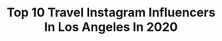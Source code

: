 ---
title: Top 10 Travel Instagram Influencers In Los Angeles In 2020
description: >-
  Find top travel Instagram influencers in Los Angeles in 2020. Most popular hashtags: #travel #losangeles #lifestyle #la.
platform: Instagram
hits: 918
text_top: See the top-rated Instagram profiles on inBeat.
text_bottom: Our database holds 918 Instagram influencers like this in Los Angeles, United States for you to collaborate.
profiles:
  - username: "jordyns_journey"
    fullname: >-
      Jordyn Lorene
    bio: >-
      Fashion • Food • Travel Los Angeles, CA📍 Let’s collab 💌 jordynlorene@gmail.com Shop my outfits ⬇️
    location: "United States"
    followers: 5291
    engagement: 650
    commentsToLikes: 0.230770
    id: ck14glgww5svr0i193085j8nk
    verified: false
    hashtags: "#ltkspring, #fall2020, #liketkit, #ltkunder50"
  - username: "melissasandora"
    fullname: >-
      melissa sandora
    bio: >-
      Modern Family💄 Grace and Frankie💄 Hollywood Makeup Artist⭐️ Beauty Travel Los Angeles
    location: "United States"
    followers: 2766
    engagement: 979
    commentsToLikes: 0.102502
    id: ck5zmintsmn730i141cc8a5d6
    verified: false
    hashtags: "#graceandfrankie, #makeupartist, #babybowie, #modernfamily"
  - username: "losangeles.glow"
    fullname: >-
      ✈  Los Angeles Glow
    bio: >-
      🇺🇸 People make memories, we capture them 📲 DM 4 promo/adv 👉🏻 #losangelescity
    location: "United States"
    followers: 76953
    engagement: 259
    commentsToLikes: 0.008023
    id: ckaotm6dywgxt0i78qbtq39ve
    verified: false
    hashtags: "#californialove, #lastory, #santamonicacalifornia, #california"
  - username: "patrikcvetko"
    fullname: >-
      Patrik Cvetko
    bio: >-
      @imgmodels 📷@patriks.studio 🥋 martial art
    location: "United States"
    followers: 16153
    engagement: 618
    commentsToLikes: 0.065253
    id: ck5c8rbs0a2tq0i11es94k155
    verified: false
    hashtags: "#models, #blogger, #portrait, #fashionblogger"
  - username: "leisure_life_cuisine"
    fullname: >-
      
    bio: >-
      𝒥𝒶𝓃𝒾𝓃𝑒 𝒩𝑜𝓇𝓉𝒽 𝐸𝓃𝒹, 𝐵𝑜𝓈𝓉𝑜𝓃 𝒯𝓌𝒾𝓉𝓉𝑒𝓇: 𝒞𝑜𝓆𝒜𝓊𝒱𝒾𝓃_ 𝑅𝑒𝒶𝓁 𝐸𝓈𝓉𝒶𝓉𝑒: @realestatebrokerboston 𝐹𝑜𝑜𝒹 𝐹𝑒𝑒𝒹: @basilandblueberries
    location: "United States"
    followers: 6709
    engagement: 753
    commentsToLikes: 0.018990
    id: ck6txypul0mlt0j71ytfuwzqf
    verified: false
    hashtags: "#hollywood, #wanderlust, #architecture, #roamtheplanet"
  - username: "_erickdiaz_"
    fullname: >-
      Erick Diaz🇬🇹🇺🇸📍Los Angeles
    bio: >-
      Snapchat: erickx08 TikTok: erickdiaz_
    location: "United States"
    followers: 22197
    engagement: 882
    commentsToLikes: 0.032649
    id: ckap8valoq1t70i78g4dy0mfu
    verified: false
    hashtags: "#fyp, #deaftalent, #deaf, #guatemala"
  - username: "los.angeles.today"
    fullname: >-
      Los Angeles Today
    bio: >-
      Welcome to the Los Angeles Today Instagram page! #️⃣ #losangelestoday 📩 los.angeles.today55@gmail.com 📬 Email us suggestions or business inquiries
    location: "United States"
    followers: 29647
    engagement: 189
    commentsToLikes: 0.051346
    id: ck0tygyijmrxp0i19ldg8tjpc
    verified: false
    hashtags: "#travel, #events, #pictureoftheday, #yumyum"
  - username: "betsyagarcia"
    fullname: >-
      𝐁𝐄𝐓𝐒𝐘
    bio: >-
      𝐆𝐨𝐝 .𝐁𝐞𝐚𝐮𝐭𝐲&𝐋𝐢𝐟𝐞𝐬𝐭𝐲𝐥𝐞. 𝐋𝐀
    location: "United States"
    followers: 2976
    engagement: 1102
    commentsToLikes: 0.177845
    id: ck5zxyi5m8wep0i14qyidwofc
    verified: false
    hashtags: "#happygirlfriendhappylife, #glow, #styleblogger, #latinababe"
  - username: "amilliannaa"
    fullname: >-
      Αмιℓℓιαииα Тαкєσνєя 🧚🏽‍♀️
    bio: >-
      Atl📍 CEO : @minkedmilli #longlivenarquise 🤞🏽💙🕊
    location: "United States"
    followers: 6147
    engagement: 647
    commentsToLikes: 0.054685
    id: ck5c1kbaqvcp20i117wrtr5fi
    verified: false
    hashtags: "#makeup, #fitness, #selfie, #international"
  - username: "c_vanni_official"
    fullname: >-
      Cvanni Mendez
    bio: >-
      🏠#losangeles 🏆#bodybuilder #latino 📸#fitnessmodel 💃🏻#athlete 🚧#tesla #music QUAM MINIMUM CREDULA POSTERO:Seize the day,put little trust in tomorrow
    location: "United States"
    followers: 15348
    engagement: 459
    commentsToLikes: 0.018047
    id: ck9wfx08fqvof0j783u35yjvv
    verified: false
    hashtags: "#gaymuscle, #bodybuilder, #followyourdreams, #bulkingseason"
---